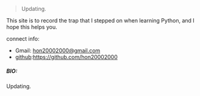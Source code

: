 > Updating.   
  
This site is to record the trap that I stepped on when learning Python, and I hope this helps you.  
  
connect info:  
- Gmail: hon20002000@gmail.com    
- [github](https://github.com/hon20002000):https://github.com/hon20002000  


##### BIO:  
  
Updating.   
